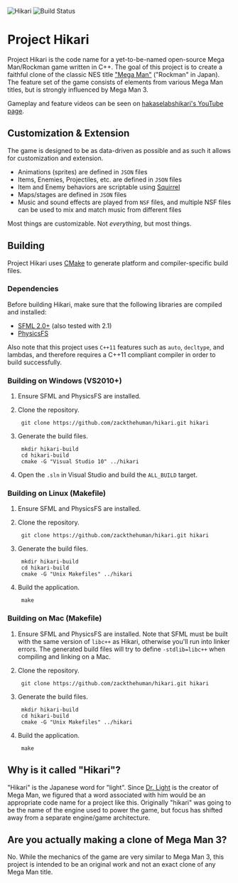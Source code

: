 ![Hikari](http://zackthehuman.com/images/hikari/hikari-logo.png)
![Build Status](https://api.travis-ci.org/zackthehuman/hikari.svg)

Project Hikari
==============

Project Hikari is the code name for a yet-to-be-named open-source Mega Man/Rockman game written in C++. The goal of this project is to create a faithful clone of the classic NES title ["Mega Man"][2] ("Rockman" in Japan). The feature set of the game consists of elements from various Mega Man titles, but is strongly influenced by Mega Man 3.

Gameplay and feature videos can be seen on [hakaselabshikari's YouTube page][7].

## Customization & Extension ##

The game is designed to be as data-driven as possible and as such it allows for customization and extension.

* Animations (sprites) are defined in `JSON` files
* Items, Enemies, Projectiles, etc. are defined in `JSON` files
* Item and Enemy behaviors are scriptable using [Squirrel][6]
* Maps/stages are defined in `JSON` files
* Music and sound effects are played from `NSF` files, and multiple NSF files can be used to mix and match music from different files

Most things are customizable. Not _everything_, but most things.

## Building ##

Project Hikari uses [CMake][3] to generate platform and compiler-specific build files.

### Dependencies ###

Before building Hikari, make sure that the following libraries are compiled and installed:

* [SFML 2.0+][4] (also tested with 2.1)
* [PhysicsFS][5]

Also note that this project uses `C++11` features such as `auto`, `decltype`, and lambdas, and therefore requires a C++11 compliant compiler in order to build successfully.

### Building on Windows (VS2010+) ###

1. Ensure SFML and PhysicsFS are installed.
2. Clone the repository.

        git clone https://github.com/zackthehuman/hikari.git hikari

3. Generate the build files.

        mkdir hikari-build
        cd hikari-build
        cmake -G "Visual Studio 10" ../hikari

4. Open the `.sln` in Visual Studio and build the `ALL_BUILD` target.

### Building on Linux (Makefile) ###

1. Ensure SFML and PhysicsFS are installed.
2. Clone the repository.

        git clone https://github.com/zackthehuman/hikari.git hikari

3. Generate the build files.

        mkdir hikari-build
        cd hikari-build
        cmake -G "Unix Makefiles" ../hikari

4. Build the application.

        make

### Building on Mac (Makefile) ###

1. Ensure SFML and PhysicsFS are installed. Note that SFML must be built with the same version of `libc++` as Hikari, otherwise you'll run into linker errors. The generated build files will try to define `-stdlib=libc++` when compiling and linking on a Mac.
2. Clone the repository.

        git clone https://github.com/zackthehuman/hikari.git hikari

3. Generate the build files.

        mkdir hikari-build
        cd hikari-build
        cmake -G "Unix Makefiles" ../hikari

4. Build the application.

        make

## Why is it called "Hikari"? ##

"Hikari" is the Japanese word for "light". Since [Dr. Light][1] is the creator of Mega Man, we figured that a word associated with him would be an appropriate code name for a project like this. Originally "hikari" was going to be the name of the engine used to power the game, but focus has shifted away from a separate engine/game architecture.

## Are you actually making a clone of Mega Man 3? ##

No. While the mechanics of the game are very similar to Mega Man 3, this project is intended to be an original work and not an exact clone of any Mega Man title.

[1]: http://megaman.wikia.com/wiki/Dr._Light
[2]: http://en.wikipedia.org/wiki/Mega_Man
[3]: http://www.cmake.org/
[4]: http://www.sfml-dev.org/
[5]: http://icculus.org/physfs/downloads/
[6]: http://squirrel-lang.org
[7]: https://www.youtube.com/user/hakaselabshikari/videos
